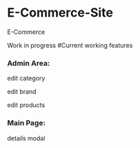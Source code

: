 # E-Commerce-Site
E-Commerce 

Work in progress
#Current working features
<b><h3>Admin Area:</h3></b>

edit category

edit brand

edit products

<b><h3>Main Page:</h3></b>

details modal
